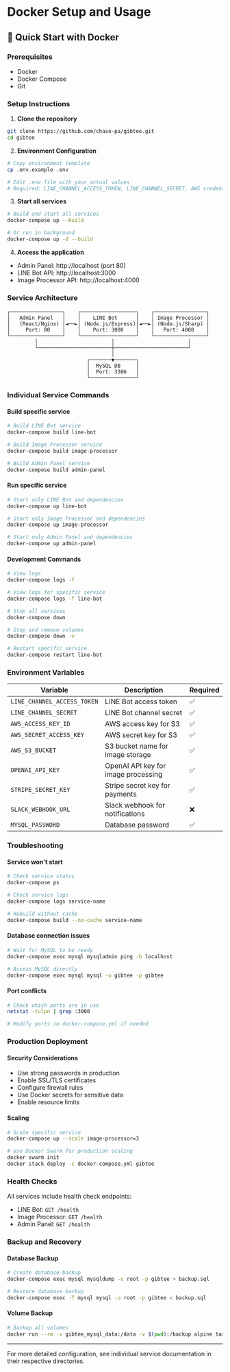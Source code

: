 # Docker Setup and Usage

## 🐳 Quick Start with Docker

### Prerequisites
- Docker
- Docker Compose
- Git

### Setup Instructions

1. **Clone the repository**
```bash
git clone https://github.com/chaso-pa/gibtee.git
cd gibtee
```

2. **Environment Configuration**
```bash
# Copy environment template
cp .env.example .env

# Edit .env file with your actual values
# Required: LINE_CHANNEL_ACCESS_TOKEN, LINE_CHANNEL_SECRET, AWS credentials, etc.
```

3. **Start all services**
```bash
# Build and start all services
docker-compose up --build

# Or run in background
docker-compose up -d --build
```

4. **Access the application**
- Admin Panel: http://localhost (port 80)
- LINE Bot API: http://localhost:3000
- Image Processor API: http://localhost:4000

### Service Architecture

```
┌─────────────────┐    ┌──────────────────┐    ┌─────────────────┐
│   Admin Panel   │    │    LINE Bot      │    │ Image Processor │
│   (React/Nginx) │◄──►│ (Node.js/Express)│◄──►│ (Node.js/Sharp) │
│     Port: 80    │    │    Port: 3000    │    │   Port: 4000    │
└─────────────────┘    └──────────────────┘    └─────────────────┘
         │                        │                        │
         └────────────────────────┼────────────────────────┘
                                  │
                          ┌───────▼───────┐
                          │  MySQL DB     │
                          │  Port: 3306   │
                          └───────────────┘
```

### Individual Service Commands

#### Build specific service
```bash
# Build LINE Bot service
docker-compose build line-bot

# Build Image Processor service
docker-compose build image-processor

# Build Admin Panel service
docker-compose build admin-panel
```

#### Run specific service
```bash
# Start only LINE Bot and dependencies
docker-compose up line-bot

# Start only Image Processor and dependencies
docker-compose up image-processor

# Start only Admin Panel and dependencies
docker-compose up admin-panel
```

#### Development Commands
```bash
# View logs
docker-compose logs -f

# View logs for specific service
docker-compose logs -f line-bot

# Stop all services
docker-compose down

# Stop and remove volumes
docker-compose down -v

# Restart specific service
docker-compose restart line-bot
```

### Environment Variables

| Variable | Description | Required |
|----------|-------------|----------|
| `LINE_CHANNEL_ACCESS_TOKEN` | LINE Bot access token | ✅ |
| `LINE_CHANNEL_SECRET` | LINE Bot channel secret | ✅ |
| `AWS_ACCESS_KEY_ID` | AWS access key for S3 | ✅ |
| `AWS_SECRET_ACCESS_KEY` | AWS secret key for S3 | ✅ |
| `AWS_S3_BUCKET` | S3 bucket name for image storage | ✅ |
| `OPENAI_API_KEY` | OpenAI API key for image processing | ✅ |
| `STRIPE_SECRET_KEY` | Stripe secret key for payments | ✅ |
| `SLACK_WEBHOOK_URL` | Slack webhook for notifications | ❌ |
| `MYSQL_PASSWORD` | Database password | ✅ |

### Troubleshooting

#### Service won't start
```bash
# Check service status
docker-compose ps

# Check service logs
docker-compose logs service-name

# Rebuild without cache
docker-compose build --no-cache service-name
```

#### Database connection issues
```bash
# Wait for MySQL to be ready
docker-compose exec mysql mysqladmin ping -h localhost

# Access MySQL directly
docker-compose exec mysql mysql -u gibtee -p gibtee
```

#### Port conflicts
```bash
# Check which ports are in use
netstat -tulpn | grep :3000

# Modify ports in docker-compose.yml if needed
```

### Production Deployment

#### Security Considerations
- Use strong passwords in production
- Enable SSL/TLS certificates
- Configure firewall rules
- Use Docker secrets for sensitive data
- Enable resource limits

#### Scaling
```bash
# Scale specific service
docker-compose up --scale image-processor=3

# Use Docker Swarm for production scaling
docker swarm init
docker stack deploy -c docker-compose.yml gibtee
```

### Health Checks

All services include health check endpoints:
- LINE Bot: `GET /health`
- Image Processor: `GET /health`
- Admin Panel: `GET /health`

### Backup and Recovery

#### Database Backup
```bash
# Create database backup
docker-compose exec mysql mysqldump -u root -p gibtee > backup.sql

# Restore database backup
docker-compose exec -T mysql mysql -u root -p gibtee < backup.sql
```

#### Volume Backup
```bash
# Backup all volumes
docker run --rm -v gibtee_mysql_data:/data -v $(pwd):/backup alpine tar czf /backup/mysql_backup.tar.gz -C /data .
```

---

For more detailed configuration, see individual service documentation in their respective directories.
